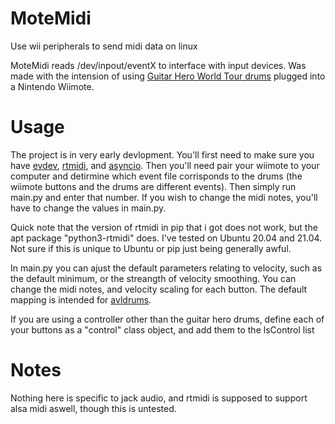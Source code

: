# MoteMidi
Use wii peripherals to send midi data on linux

MoteMidi reads /dev/inpout/eventX to interface with input devices. Was made with the intension of using [Guitar Hero World Tour drums](https://en.wikipedia.org/wiki/Guitar_Hero_World_Tour#Drums) plugged into a Nintendo Wiimote. 

# Usage
The project is in very early devlopment. You'll first need to make sure you have [evdev](https://python-evdev.readthedocs.io/en/latest/), [rtmidi](https://spotlightkid.github.io/python-rtmidi/), and [asyncio](https://docs.python.org/3/library/asyncio.html). Then you'll need pair your wiimote to your computer and detirmine which event file corrisponds to the drums (the wiimote buttons and the drums are different events). Then simply run main.py and enter that number. If you wish to change the midi notes, you'll have to change the values in main.py.

Quick note that the version of rtmidi in pip that i got does not work, but the apt package "python3-rtmidi" does. I've tested on Ubuntu 20.04 and 21.04. Not sure if this is unique to Ubuntu or pip just being generally awful.

In main.py you can ajust the default parameters relating to velocity, such as the default minimum, or the streangth of velocity smoothing. You can change the midi notes, and velocity scaling for each button. The default mapping is intended for [avldrums](http://x42-plugins.com/x42/x42-avldrums).

If you are using a controller other than the guitar hero drums, define each of your buttons as a "control" class object, and add them to the lsControl list

# Notes
Nothing here is specific to jack audio, and rtmidi is supposed to support alsa midi aswell, though this is untested.
